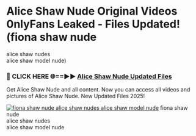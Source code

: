 # Alice Shaw Nude Original Videos 0nlyFans Leaked - Files Updated! (fiona shaw nude<br>
alice shaw nudes<br>
alice shaw model nude)

<h3>🔴 CLICK HERE 🌐==►► <a href="https://tinyurl.com/2p9ay9w9" rel="nofollow">Alice Shaw Nude Updated Files</a></h3>

Get Alice Shaw Nude and all content. Now you can access all videos and pictures of Alice Shaw Nude. New Updated Files 2025!

[![fiona shaw nude<br>
alice shaw nudes<br>
alice shaw model nude](https://i.imgur.com/KQgVmj3.gif)](https://tinyurl.com/2p9ay9w9)
fiona shaw nude<br>
alice shaw nudes<br>
alice shaw model nude